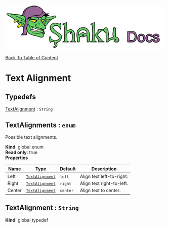 ![Shaku JS](resources/logo-sm.png)

[Back To Table of Content](index.md)

# Text Alignment

## Typedefs

<dl>
<dt><a href="#TextAlignment">TextAlignment</a> : <code>String</code></dt>
<dd></dd>
</dl>

<a name="TextAlignments"></a>

## TextAlignments : <code>enum</code>
Possible text alignments.

**Kind**: global enum  
**Read only**: true  
**Properties**

| Name | Type | Default | Description |
| --- | --- | --- | --- |
| Left | [<code>TextAlignment</code>](#TextAlignment) | <code>left</code> | Align text left-to-right. |
| Right | [<code>TextAlignment</code>](#TextAlignment) | <code>right</code> | Align text right-to-left. |
| Center | [<code>TextAlignment</code>](#TextAlignment) | <code>center</code> | Align text to center. |

<a name="TextAlignment"></a>

## TextAlignment : <code>String</code>
**Kind**: global typedef  
